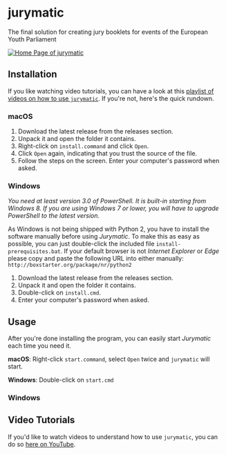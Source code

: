 # jurymatic
The final solution for creating jury booklets for events of the European Youth Parliament

[![Home Page of jurymatic](http://i.imgur.com/whWcu7O.png)](https://www.youtube.com/playlist?list=PLWqZWxSNRmk83SRJ2hx3tqCu2GrglyhFW)

## Installation
If you like watching video tutorials, you can have a look at this [playlist of videos on how to use `jurymatic`](https://www.youtube.com/playlist?list=PLWqZWxSNRmk83SRJ2hx3tqCu2GrglyhFW). If you're not, here's the quick rundown.

### macOS

1. Download the latest release from the releases section.
2. Unpack it and open the folder it contains.
3. Right-click on `install.command` and click `Open`.
4. Click `Open` again, indicating that you trust the source of the file.
5. Follow the steps on the screen. Enter your computer's password when asked.

### Windows

_You need at least version 3.0 of PowerShell. It is built-in starting from Windows 8. If you are using Windows 7 or lower, you will have to upgrade PowerShell to the latest version._

As Windows is not being shipped with Python 2, you have to install the software manually before using _Jurymatic_. To make this as easy as possible, you can just double-click the included file `install-prerequisites.bat`. If your default browser is not _Internet Explorer_ or _Edge_ please copy and paste the following URL into either manually: `http://boxstarter.org/package/nr/python2`

1. Download the latest release from the releases section.
2. Unpack it and open the folder it contains.
3. Double-click on `install.cmd`.
4. Enter your computer's password when asked.

## Usage

After you're done installing the program, you can easily start _Jurymatic_ each time you need it.

**macOS**: Right-click `start.command`, select `Open` twice and `jurymatic` will start.

**Windows**: Double-click on `start.cmd`

### Windows

## Video Tutorials
If you'd like to watch videos to understand how to use `jurymatic`, you can do so [here on YouTube](https://www.youtube.com/playlist?list=PLWqZWxSNRmk83SRJ2hx3tqCu2GrglyhFW).
